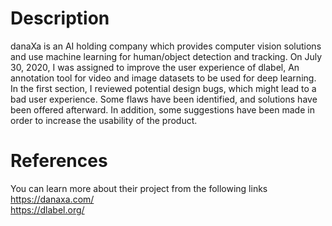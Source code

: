 # Description
danaXa is an AI holding company which provides computer vision solutions and use machine learning for human/object detection and tracking. On July 30, 2020, I was assigned to improve the user experience of dlabel, An annotation tool for video and image datasets to be used for deep learning. In the first section, I reviewed potential design bugs, which might lead to a bad user experience. Some flaws have been identified, and solutions have been offered afterward. In addition, some suggestions have been made in order to increase the usability of the product.

# References
You can learn more about their project from the following links </br>
https://danaxa.com/ </br>
https://dlabel.org/

